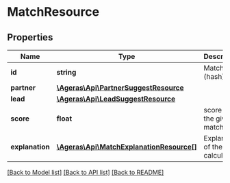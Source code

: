 # MatchResource

## Properties
Name | Type | Description | Notes
------------ | ------------- | ------------- | -------------
**id** | **string** | Match ID (hash). | [optional] 
**partner** | [**\Ageras\Api\PartnerSuggestResource**](PartnerSuggestResource.md) |  | [optional] 
**lead** | [**\Ageras\Api\LeadSuggestResource**](LeadSuggestResource.md) |  | [optional] 
**score** | **float** | score for the given match | [optional] 
**explanation** | [**\Ageras\Api\MatchExplanationResource[]**](MatchExplanationResource.md) | Explanation of the score calculation | [optional] 

[[Back to Model list]](../README.md#documentation-for-models) [[Back to API list]](../README.md#documentation-for-api-endpoints) [[Back to README]](../README.md)


